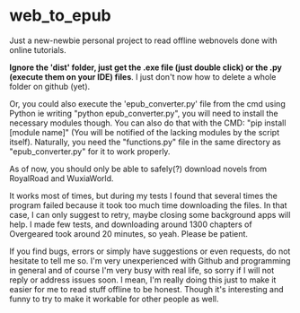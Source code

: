 # web_to_epub
Just a new-newbie personal project to read offline webnovels done with online tutorials.

<strong>Ignore the 'dist' folder, just get the .exe file (just double click) or the .py (execute them on your IDE) files</strong>. I just don't now how to delete a whole folder on github (yet).

Or, you could also execute the 'epub_converter.py' file from the cmd using Python ie writing "python epub_converter.py", you will need to install the necessary modules though. You can also do that with the CMD: "pip install [module name]" (You will be notified of the lacking modules by the script itself). Naturally, you need the "functions.py" file in the same directory as "epub_converter.py" for it to work properly.

As of now, you should only be able to safely(?) download novels from RoyalRoad and WuxiaWorld.

It works most of times, but during my tests I found that several times the program failed because it took too much time downloading the files. In that case, I can only suggest to retry, maybe closing some background apps will help. I made few tests, and downloading around 1300 chapters of Overgeared took around 20 minutes, so yeah. Please be patient.

If you find bugs, errors or simply have suggestions or even requests, do not hesitate to tell me so. I'm very unexperienced with Github and programming in general and of course I'm very busy with real life, so sorry if I will not reply or address issues soon. I mean, I'm really doing this just to make it easier for me to read stuff offline to be honest. Though it's interesting and funny to try to make it workable for other people as well.

